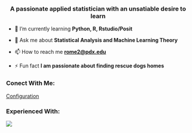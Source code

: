 <h3 align="center">A passionate applied statistician with an unsatiable desire to learn</h3>

- 🌱 I’m currently learning **Python, R, Rstudio/Posit**

- 💬 Ask me about **Statistical Analysis and Machine Learning Theory**

- 📫 How to reach me **rome2@pdx.edu**

- ⚡ Fun fact **I am passionate about finding rescue dogs homes**

### Conect With Me:

[<i class="fa fa-gear fa-spin fa-2x" style="color: firebrick"></i> Configuration](/https://9travart9.github.io/)


### Experienced With:

![](https://skillicons.dev/icons?i=py,r,latex,html,css,git,vscode,ruby,matlab)

